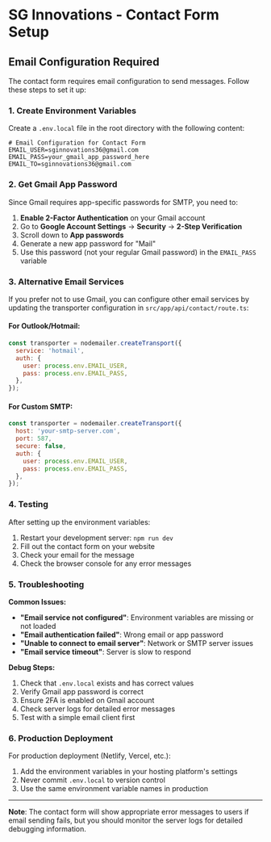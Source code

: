 # SG Innovations - Contact Form Setup

## Email Configuration Required

The contact form requires email configuration to send messages. Follow these steps to set it up:

### 1. Create Environment Variables

Create a `.env.local` file in the root directory with the following content:

```env
# Email Configuration for Contact Form
EMAIL_USER=sginnovations36@gmail.com
EMAIL_PASS=your_gmail_app_password_here
EMAIL_TO=sginnovations36@gmail.com
```

### 2. Get Gmail App Password

Since Gmail requires app-specific passwords for SMTP, you need to:

1. **Enable 2-Factor Authentication** on your Gmail account
2. Go to **Google Account Settings** → **Security** → **2-Step Verification**
3. Scroll down to **App passwords**
4. Generate a new app password for "Mail"
5. Use this password (not your regular Gmail password) in the `EMAIL_PASS` variable

### 3. Alternative Email Services

If you prefer not to use Gmail, you can configure other email services by updating the transporter configuration in `src/app/api/contact/route.ts`:

#### For Outlook/Hotmail:
```javascript
const transporter = nodemailer.createTransport({
  service: 'hotmail',
  auth: {
    user: process.env.EMAIL_USER,
    pass: process.env.EMAIL_PASS,
  },
});
```

#### For Custom SMTP:
```javascript
const transporter = nodemailer.createTransport({
  host: 'your-smtp-server.com',
  port: 587,
  secure: false,
  auth: {
    user: process.env.EMAIL_USER,
    pass: process.env.EMAIL_PASS,
  },
});
```

### 4. Testing

After setting up the environment variables:

1. Restart your development server: `npm run dev`
2. Fill out the contact form on your website
3. Check your email for the message
4. Check the browser console for any error messages

### 5. Troubleshooting

**Common Issues:**

- **"Email service not configured"**: Environment variables are missing or not loaded
- **"Email authentication failed"**: Wrong email or app password
- **"Unable to connect to email server"**: Network or SMTP server issues
- **"Email service timeout"**: Server is slow to respond

**Debug Steps:**

1. Check that `.env.local` exists and has correct values
2. Verify Gmail app password is correct
3. Ensure 2FA is enabled on Gmail account
4. Check server logs for detailed error messages
5. Test with a simple email client first

### 6. Production Deployment

For production deployment (Netlify, Vercel, etc.):

1. Add the environment variables in your hosting platform's settings
2. Never commit `.env.local` to version control
3. Use the same environment variable names in production

---

**Note**: The contact form will show appropriate error messages to users if email sending fails, but you should monitor the server logs for detailed debugging information.

